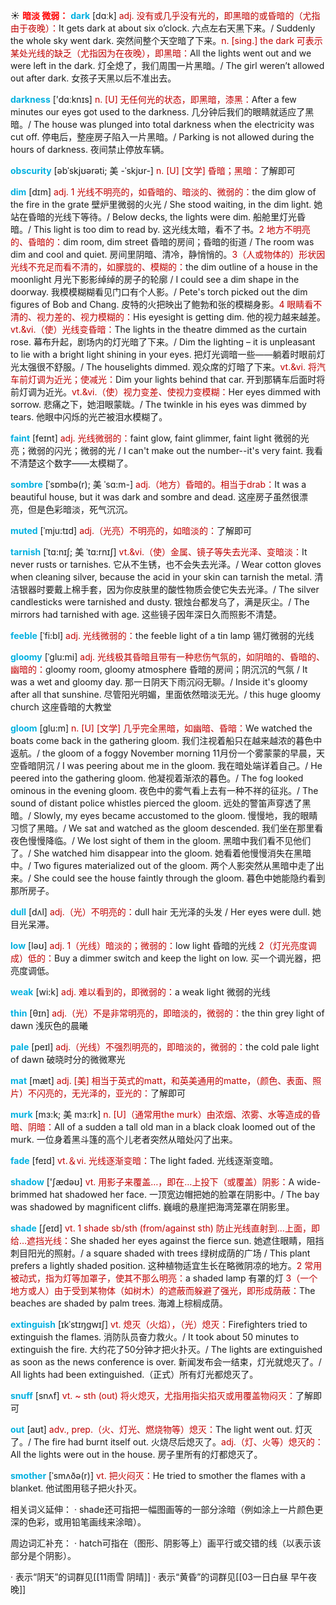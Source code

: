 ☀ <font color="red">**暗淡 微弱：**</font>
<font color="sky blue">**dark**</font> [dɑːk] 
<font color="#c00000">adj. 没有或几乎没有光的，即黑暗的或昏暗的（尤指由于夜晚）：</font>It gets dark at about six o’clock. 六点左右天黑下来。/ Suddenly the whole sky went dark. 突然间整个天空暗了下来。<font color="#c00000">n. [sing.] the dark 可表示某处光线的缺乏（尤指因为在夜晚），即黑暗：</font>All the lights went out and we were left in the dark. 灯全熄了，我们周围一片黑暗。/ The girl weren’t allowed out after dark. 女孩子天黑以后不准出去。

<font color="sky blue">**darkness**</font> ['dɑːknɪs] 
<font color="#c00000">n. [U] 无任何光的状态，即黑暗，漆黑：</font>After a few minutes our eyes got used to the darkness. 几分钟后我们的眼睛就适应了黑暗。/ The house was plunged into total darkness when the electricity was cut off. 停电后，整座房子陷入一片黑暗。/ Parking is not allowed during the hours of darkness. 夜间禁止停放车辆。
                      
<font color="sky blue">**obscurity**</font> [əbˈskjʊərəti; 美 -ˈskjʊr-]
<font color="#c00000">n. [U] [文学] 昏暗；黑暗：</font>了解即可

<font color="sky blue">**dim**</font> [dɪm]
<font color="#c00000">adj. 1 光线不明亮的，如昏暗的、暗淡的、微弱的：</font>the dim glow of the fire in the grate 壁炉里微弱的火光 / She stood waiting, in the dim light. 她站在昏暗的光线下等待。/ Below decks, the lights were dim. 船舱里灯光昏暗。/ This light is too dim to read by. 这光线太暗，看不了书。<font color="#c00000">2 地方不明亮的、昏暗的：</font>dim room, dim street 昏暗的房间；昏暗的街道 / The room was dim and cool and quiet. 房间里阴暗、清冷，静悄悄的。<font color="#c00000">3（人或物体的）形状因光线不充足而看不清的，如朦胧的、模糊的：</font>the dim outline of a house in the moonlight 月光下影影绰绰的房子的轮廓 / I could see a dim shape in the doorway. 我模模糊糊看见门口有个人影。/ Pete's torch picked out the dim figures of Bob and Chang. 皮特的火把映出了鲍勃和张的模糊身影。<font color="#c00000">4 眼睛看不清的、视力差的、视力模糊的：</font>His eyesight is getting dim. 他的视力越来越差。<font color="#c00000">vt.&vi.（使）光线变昏暗：</font>The lights in the theatre dimmed as the curtain rose. 幕布升起，剧场内的灯光暗了下来。/ Dim the lighting – it is unpleasant to lie with a bright light shining in your eyes. 把灯光调暗一些——躺着时眼前灯光太强很不舒服。/ The houselights dimmed. 观众席的灯暗了下来。<font color="#c00000">vt.&vi. 将汽车前灯调为近光；使减光：</font>Dim your lights behind that car. 开到那辆车后面时将前灯调为近光。<font color="#c00000">vt.&vi.（使）视力变差、使视力变模糊：</font>Her eyes dimmed with sorrow. 悲痛之下，她泪眼蒙眬。/ The twinkle in his eyes was dimmed by tears. 他眼中闪烁的光芒被泪水模糊了。
            
<font color="sky blue">**faint**</font> [feɪnt]
<font color="#c00000">adj. 光线微弱的：</font>faint glow, faint glimmer, faint light 微弱的光亮；微弱的闪光；微弱的光 / I can't make out the number--it's very faint. 我看不清楚这个数字——太模糊了。         

<font color="sky blue">**sombre**</font> [ˈsɒmbə(r); 美 ˈsɑ:m-]
<font color="#c00000">adj.（地方）昏暗的。相当于drab：</font>It was a beautiful house, but it was dark and sombre and dead. 这座房子虽然很漂亮，但是色彩暗淡，死气沉沉。
                     
<font color="sky blue">**muted**</font> [ˈmju:tɪd]
<font color="#c00000">adj.（光亮）不明亮的，如暗淡的：</font>了解即可

<font color="sky blue">**tarnish**</font> [ˈtɑ:nɪʃ; 美 ˈtɑ:rnɪʃ]
<font color="#c00000">vt.&vi.（使）金属、镜子等失去光泽、变暗淡：</font>It never rusts or tarnishes. 它从不生锈，也不会失去光泽。/ Wear cotton gloves when cleaning silver, because the acid in your skin can tarnish the metal. 清洁银器时要戴上棉手套，因为你皮肤里的酸性物质会使它失去光泽。/ The silver candlesticks were tarnished and dusty. 银烛台都发乌了，满是灰尘。/ The mirrors had tarnished with age. 这些镜子因年深日久而照影不清楚。           
           
<font color="sky blue">**feeble**</font> [ˈfi:bl]
<font color="#c00000">adj. 光线微弱的：</font>the feeble light of a tin lamp 锡灯微弱的光线

<font color="sky blue">**gloomy**</font> [ˈglu:mi]
<font color="#c00000">adj. 光线极其昏暗且带有一种悲伤气氛的，如阴暗的、昏暗的、幽暗的：</font>gloomy room, gloomy atmosphere 昏暗的房间；阴沉沉的气氛 / It was a wet and gloomy day. 那一日阴天下雨沉闷无聊。/ Inside it's gloomy after all that sunshine. 尽管阳光明媚，里面依然暗淡无光。/ this huge gloomy church 这座昏暗的大教堂
         
<font color="sky blue">**gloom**</font> [glu:m]
<font color="#c00000">n. [U] [文学] 几乎完全黑暗，如幽暗、昏暗：</font>We watched the boats come back in the gathering gloom. 我们注视着船只在越来越浓的暮色中返航。/ the gloom of a foggy November morning 11月份一个雾蒙蒙的早晨，天空昏暗阴沉 / I was peering about me in the gloom. 我在暗处端详着自己。/ He peered into the gathering gloom. 他凝视着渐浓的暮色。/ The fog looked ominous in the evening gloom. 夜色中的雾气看上去有一种不祥的征兆。/ The sound of distant police whistles pierced the gloom. 远处的警笛声穿透了黑暗。/ Slowly, my eyes became accustomed to the gloom. 慢慢地，我的眼睛习惯了黑暗。/ We sat and watched as the gloom descended. 我们坐在那里看夜色慢慢降临。/ We lost sight of them in the gloom. 黑暗中我们看不见他们了。/ She watched him disappear into the gloom. 她看着他慢慢消失在黑暗中。/ Two figures materialized out of the gloom. 两个人影突然从黑暗中走了出来。/ She could see the house faintly through the gloom. 暮色中她能隐约看到那所房子。
 
<font color="sky blue">**dull**</font> [dʌl] 
<font color="#c00000">adj.（光）不明亮的：</font>dull hair 无光泽的头发 / Her eyes were dull. 她目光呆滞。

<font color="sky blue">**low**</font> [ləʊ] 
<font color="#c00000">adj. 1（光线）暗淡的；微弱的：</font>low light 昏暗的光线 <font color="#c00000">2（灯光亮度调成）低的：</font>Buy a dimmer switch and keep the light on low. 买一个调光器，把亮度调低。

<font color="sky blue">**weak**</font> [wi:k] 
<font color="#c00000">adj. 难以看到的，即微弱的：</font>a weak light 微弱的光线

<font color="sky blue">**thin**</font> [θɪn] 
<font color="#c00000">adj.（光）不是非常明亮的，即暗淡的，微弱的：</font>the thin grey light of dawn 浅灰色的晨曦

<font color="sky blue">**pale**</font> [peɪl] 
<font color="#c00000">adj.（光线）不强烈明亮的，即暗淡的，微弱的：</font>the cold pale light of dawn 破晓时分的微微寒光 

<font color="sky blue">**mat**</font> [mæt] 
<font color="#c00000">adj. [美] 相当于英式的matt，和英美通用的matte，（颜色、表面、照片）不闪亮的，无光泽的，亚光的：</font>了解即可

<font color="sky blue">**murk**</font> [mɜ:k; 美 mɜ:rk]
<font color="#c00000">n. [U]（通常用the murk）由浓烟、浓雾、水等造成的昏暗、阴暗：</font>All of a sudden a tall old man in a black cloak loomed out of the murk. 一位身着黑斗篷的高个儿老者突然从暗处闪了出来。

<font color="sky blue">**fade**</font> [feɪd] 
<font color="#c00000">vt.＆vi. 光线逐渐变暗：</font>The light faded. 光线逐渐变暗。

<font color="sky blue">**shadow**</font> ['ʃædəʊ] 
<font color="#c00000">vt. 用影子来覆盖…，即在…上投下（或覆盖）阴影：</font>A wide-brimmed hat shadowed her face. 一顶宽边帽把她的脸罩在阴影中。/ The bay was shadowed by magnificent cliffs. 巍峨的悬崖把海湾笼罩在阴影里。

<font color="sky blue">**shade**</font> [ʃeɪd] 
<font color="#c00000">vt. 1 shade sb/sth (from/against sth) 防止光线直射到…上面，即给…遮挡光线：</font>She shaded her eyes against the fierce sun. 她遮住眼睛，阻挡刺目阳光的照射。/ a square shaded with trees 绿树成荫的广场 / This plant prefers a lightly shaded position. 这种植物适宜生长在略微阴凉的地方。<font color="#c00000">2 常用被动式，指为灯等加罩子，使其不那么明亮：</font>a shaded lamp 有罩的灯 <font color="#c00000">3（一个地方或人）由于受到某物体（如树木）的遮蔽而躲避了强光，即形成荫蔽：</font>The beaches are shaded by palm trees. 海滩上棕榈成荫。
           
<font color="sky blue">**extinguish**</font> [ɪkˈstɪŋgwɪʃ]
<font color="#c00000">vt. 熄灭（火焰），（光）熄灭：</font>Firefighters tried to extinguish the flames. 消防队员奋力救火。/ It took about 50 minutes to extinguish the fire. 大约花了50分钟才把火扑灭。/ The lights are extinguished as soon as the news conference is over. 新闻发布会一结束，灯光就熄灭了。/ All lights had been extinguished.（正式）所有灯光都熄灭了。
           
<font color="sky blue">**snuff**</font> [snʌf]
<font color="#c00000">vt. ~ sth (out) 将火熄灭，尤指用指尖掐灭或用覆盖物闷灭：</font>了解即可

<font color="sky blue">**out**</font> [aʊt] 
<font color="#c00000">adv., prep.（火、灯光、燃烧物等）熄灭：</font>The light went out. 灯灭了。/ The fire had burnt itself out. 火烧尽后熄灭了。<font color="#c00000">adj.（灯、火等）熄灭的：</font>All the lights were out in the house. 房子里所有的灯都熄灭了。 
           
<font color="sky blue">**smother**</font> [ˈsmʌðə(r)]
<font color="#c00000">vt. 把火闷灭：</font>He tried to smother the flames with a blanket. 他试图用毯子把火扑灭。

相关词义延伸：
· shade还可指把一幅图画等的一部分涂暗（例如涂上一片颜色更深的色彩，或用铅笔画线来涂暗）。

周边词汇补充：
· hatch可指在（图形、阴影等上）画平行或交错的线（以表示该部分是个阴影）。

· 表示“阴天”的词群见[[11雨雪 阴晴]]
· 表示“黄昏”的词群见[[03一日白昼 早午夜晚]]
